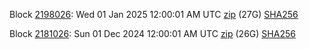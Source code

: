 Block [2198026](https://insight.dash.org/insight/block/000000000000000c6f6973b5401ab2e45d4183306bd2ffb93bba91182e33f4eb): Wed 01 Jan 2025 12:00:01 AM UTC [zip](https://dash-bootstrap-2.ams3.digitaloceanspaces.com/mainnet/2025-01-01/bootstrap.dat.zip) (27G) [SHA256](https://dash-bootstrap-2.ams3.digitaloceanspaces.com/mainnet/2025-01-01/sha256.txt)

Block [2181026](https://insight.dash.org/insight/block/0000000000000013f106d81a697de4800cb3b89e7a0fc8940daa632513498703): Sun 01 Dec 2024 12:00:01 AM UTC [zip](https://dash-bootstrap-2.ams3.digitaloceanspaces.com/mainnet/2024-12-01/bootstrap.dat.zip) (26G) [SHA256](https://dash-bootstrap-2.ams3.digitaloceanspaces.com/mainnet/2024-12-01/sha256.txt)
